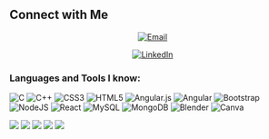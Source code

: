 <!--<h1 align="center">Hi 👋, I'm Prasanna Asole</h1>

<h3 align="center">A passionate coder who loves learning!!!</h3>
<img align="center" alt="coding" width="300" src="https://www.sarvika.com/wp-content/uploads/2021/03/Backend-Developer-Python-GIF-Dribble.gif">
<p align="left"> <img src="https://komarev.com/ghpvc/?username=prasannaasole&label=Profile%20views&color=0e75b6&style=flat" alt="prasannaasole" /> </p>

-  Reach Me at: **prasannaasole@gmail.com**

<h3 align="left">Connect with me:</h3>
<p align="left">
<a href="https://linkedin.com/in/prasanna-asole" target="blank"><img align="center" src="https://raw.githubusercontent.com/rahuldkjain/github-profile-readme-generator/master/src/images/icons/Social/linked-in-alt.svg" alt="prasanna-asole" height="30" width="40" /></a>
</p>
-->
## Connect with Me
<p align="center">
  <a href="mailto:prasannaasole@gmail.com">
    <img src="https://img.shields.io/badge/email-%23D14836.svg?style=for-the-badge&logo=gmail&logoColor=white" alt="Email">
  </a>
</p>
<p align="center">
  <a href="https://www.linkedin.com/in/prasanna-asole/">
    <img src="https://img.shields.io/badge/linkedIn-%2300599C.svg?style=for-the-badge&logo=LinkedIn&logoColor=white" alt="LinkedIn">
  </a>
</p>

<h3 align="left">Languages and Tools I know:</h3>


![C](https://img.shields.io/badge/c-%2300599C.svg?style=for-the-badge&logo=c&logoColor=white) ![C++](https://img.shields.io/badge/c++-%2300599C.svg?style=for-the-badge&logo=c%2B%2B&logoColor=white) ![CSS3](https://img.shields.io/badge/css3-%231572B6.svg?style=for-the-badge&logo=css3&logoColor=white) ![HTML5](https://img.shields.io/badge/html5-%23E34F26.svg?style=for-the-badge&logo=html5&logoColor=white) ![Angular.js](https://img.shields.io/badge/angular.js-%23E23237.svg?style=for-the-badge&logo=angularjs&logoColor=white) ![Angular](https://img.shields.io/badge/angular-%23DD0031.svg?style=for-the-badge&logo=angular&logoColor=white) ![Bootstrap](https://img.shields.io/badge/bootstrap-%23563D7C.svg?style=for-the-badge&logo=bootstrap&logoColor=white) ![NodeJS](https://img.shields.io/badge/node.js-6DA55F?style=for-the-badge&logo=node.js&logoColor=white) ![React](https://img.shields.io/badge/react-%2320232a.svg?style=for-the-badge&logo=react&logoColor=%2361DAFB) ![MySQL](https://img.shields.io/badge/mysql-%2300f.svg?style=for-the-badge&logo=mysql&logoColor=white) ![MongoDB](https://img.shields.io/badge/MongoDB-%234ea94b.svg?style=for-the-badge&logo=mongodb&logoColor=white) ![Blender](https://img.shields.io/badge/blender-%23F5792A.svg?style=for-the-badge&logo=blender&logoColor=white) ![Canva](https://img.shields.io/badge/Canva-%2300C4CC.svg?style=for-the-badge&logo=Canva&logoColor=white)



<!--
<p><img align="left" src="https://github-readme-stats.vercel.app/api/top-langs?username=prasannaasole&show_icons=true&locale=en&layout=compact" alt="prasannaasole" /></p>

<p>&nbsp;<img align="center" src="https://github-readme-stats.vercel.app/api?username=prasannaasole&show_icons=true&locale=en" alt="prasannaasole" /></p>

<p><img align="center" src="https://github-readme-streak-stats.herokuapp.com/?user=prasannaasole&" alt="prasannaasole" /></p>
-->
![](http://github-profile-summary-cards.vercel.app/api/cards/profile-details?username=prasannaasole&theme=blue_green)
![](http://github-profile-summary-cards.vercel.app/api/cards/repos-per-language?username=prasannaasole&theme=blue_green)
![](http://github-profile-summary-cards.vercel.app/api/cards/most-commit-language?username=prasannaasole&theme=blue_green)
![](http://github-profile-summary-cards.vercel.app/api/cards/stats?username=prasannaasole&theme=blue_green)
![](http://github-profile-summary-cards.vercel.app/api/cards/productive-time?username=prasannaasole&theme=blue_green&utcOffset=8)
